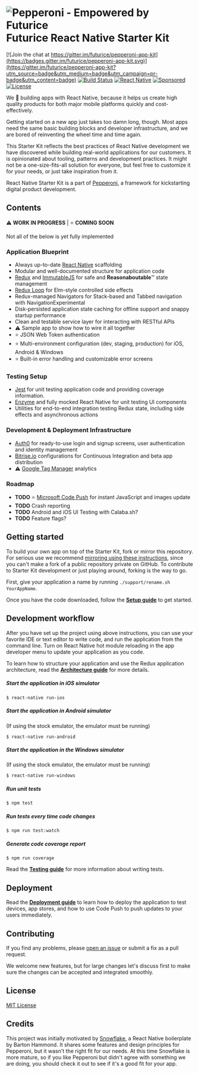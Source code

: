 ![Pepperoni - Empowered by Futurice](/docs/pepperoni.png?v=2)
Futurice React Native Starter Kit
===

[![Join the chat at https://gitter.im/futurice/pepperoni-app-kit](https://badges.gitter.im/futurice/pepperoni-app-kit.svg)](https://gitter.im/futurice/pepperoni-app-kit?utm_source=badge&utm_medium=badge&utm_campaign=pr-badge&utm_content=badge)
[![Build Status](https://travis-ci.org/futurice/pepperoni-app-kit.svg?branch=master)](https://travis-ci.org/futurice/pepperoni-app-kit)
[![React Native](https://img.shields.io/badge/react%20native-0.37.0-brightgreen.svg)](https://github.com/facebook/react-native)
[![Sponsored](https://img.shields.io/badge/chilicorn-sponsored-brightgreen.svg)](http://spiceprogram.org/oss-sponsorship/)
[![License](https://img.shields.io/github/license/mashape/apistatus.svg?maxAge=2592000)](https://github.com/futurice/pepperoni-app-kit/blob/master/LICENSE)

We :green_heart: building apps with React Native, because it helps us create high quality products for both major mobile platforms quickly and cost-effectively.

Getting started on a new app just takes too damn long, though. Most apps need the same basic building blocks and developer infrastructure, and we are bored of reinventing the wheel time and time again.

This Starter Kit reflects the best practices of React Native development we have discovered while building real-world applications for our customers. It is opinionated about tooling, patterns and development practices. It might not be a one-size-fits-all solution for everyone, but feel free to customize it for your needs, or just take inspiration from it.

React Native Starter Kit is a part of [Pepperoni](http://getpepperoni.com), a framework for kickstarting digital product development.

## Contents

:warning: **WORK IN PROGRESS** |
:star: **COMING SOON**

Not all of the below is yet fully implemented

### Application Blueprint

* Always up-to-date [React Native](https://facebook.github.io/react-native/) scaffolding
* Modular and well-documented structure for application code
* [Redux](http://redux.js.org/) and [ImmutableJS](https://facebook.github.io/immutable-js/) for safe and **Reasonaboutable**:tm: state management
* [Redux Loop](https://github.com/raisemarketplace/redux-loop) for Elm-style controlled side effects
* Redux-managed Navigators for Stack-based and Tabbed navigation with NavigationExperimental
* Disk-persisted application state caching for offline support and snappy startup performance
* Clean and testable service layer for interacting with RESTful APIs
* :warning: Sample app to show how to wire it all together
* :star: JSON Web Token authentication
* :star: Multi-environment configuration (dev, staging, production) for iOS, Android & Windows
* :star: Built-in error handling and customizable error screens

### Testing Setup

* [Jest](https://facebook.github.io/jest/) for unit testing application code and providing coverage information.
* [Enzyme](https://github.com/airbnb/enzyme) and fully mocked React Native for unit testing UI components
* Utilities for end-to-end integration testing Redux state, including side effects and asynchronous actions

### Development & Deployment Infrastructure

* [Auth0](https://auth0.com/) for ready-to-use login and signup screens, user authentication and identity management
* [Bitrise.io](https://www.bitrise.io) configurations for Continuous Integration and beta app distribution
* :warning: [Google Tag Manager](https://www.google.com/analytics/tag-manager/) analytics


### Roadmap

* **TODO** :star: [Microsoft Code Push](http://microsoft.github.io/code-push) for instant JavaScript and images update
* **TODO** Crash reporting
* **TODO** Android and iOS UI Testing with Calaba.sh?
* **TODO** Feature flags?

## Getting started

To build your own app on top of the Starter Kit, fork or mirror this repository. For serious use we recommend [mirroring using these instructions](https://help.github.com/articles/duplicating-a-repository/), since you can't make a fork of a public repository private on GitHub. To contribute to Starter Kit development or just playing around, forking is the way to go.

First, give your application a name by running `./support/rename.sh YourAppName`.

Once you have the code downloaded, follow the **[Setup guide](docs/SETUP.md)** to get started.

## Development workflow

After you have set up the project using above instructions, you can use your favorite IDE or text editor to write code, and run the application from the command line. Turn on React Native hot module reloading in the app developer menu to update your application as you code.

To learn how to structure your application and use the Redux application architecture, read the **[Architecture guide](docs/ARCHITECTURE.md)** for more details.

##### Start the application in iOS simulator
```
$ react-native run-ios
```

##### Start the application in Android simulator
(If using the stock emulator, the emulator must be running)
```
$ react-native run-android
```

##### Start the application in the Windows simulator
(If using the stock emulator, the emulator must be running)
```
$ react-native run-windows
```

##### Run unit tests
```
$ npm test
```

##### Run tests every time code changes
```
$ npm run test:watch
```

##### Generate code coverage report
```
$ npm run coverage
```

Read the **[Testing guide](docs/TESTING.md)** for more information about writing tests.

## Deployment

Read the **[Deployment guide](docs/DEPLOYMENT.md)** to learn how to deploy the application to test devices, app stores, and how to use Code Push to push updates to your users immediately.

## Contributing

If you find any problems, please [open an issue](https://github.com/futurice/pepperoni-app-kit/issues/new) or submit a fix as a pull request.

We welcome new features, but for large changes let's discuss first to make sure the changes can be accepted and integrated smoothly.

## License

[MIT License](LICENSE)

## Credits

This project was initially motivated by [Snowflake](https://github.com/bartonhammond/snowflake), a React Native boilerplate by Barton Hammond. It shares some features and design principles for Pepperoni, but it wasn't the right fit for our needs. At this time Snowflake is more mature, so if you like Pepperoni but didn't agree with something we are doing, you should check it out to see if it's a good fit for your app.

